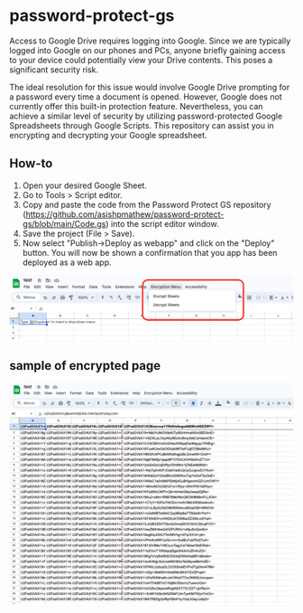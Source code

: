 # password-protect-gs

Access to Google Drive requires logging into Google. Since we are typically logged into Google on our phones and PCs, anyone briefly gaining access to your device could potentially view your Drive contents. This poses a significant security risk.

The ideal resolution for this issue would involve Google Drive prompting for a password every time a document is opened. However, Google does not currently offer this built-in protection feature. Nevertheless, you can achieve a similar level of security by utilizing password-protected Google Spreadsheets through Google Scripts. This repository can assist you in encrypting and decrypting your Google spreadsheet.

## How-to

1. Open your desired Google Sheet.
2. Go to Tools > Script editor.
3. Copy and paste the code from the Password Protect GS repository (https://github.com/asishpmathew/password-protect-gs/blob/main/Code.gs) into the script editor window.
4. Save the project (File > Save).
5. Now select "Publish->Deploy as webapp" and click on the "Deploy" button. You will now be shown a confirmation that you app has been deployed as a web app.

![how-to](https://github.com/asishpmathew/password-protect-gs/blob/main/test-pic.png)

## sample of encrypted page

![how-to](https://github.com/asishpmathew/password-protect-gs/blob/main/sample-encrypted.png)

